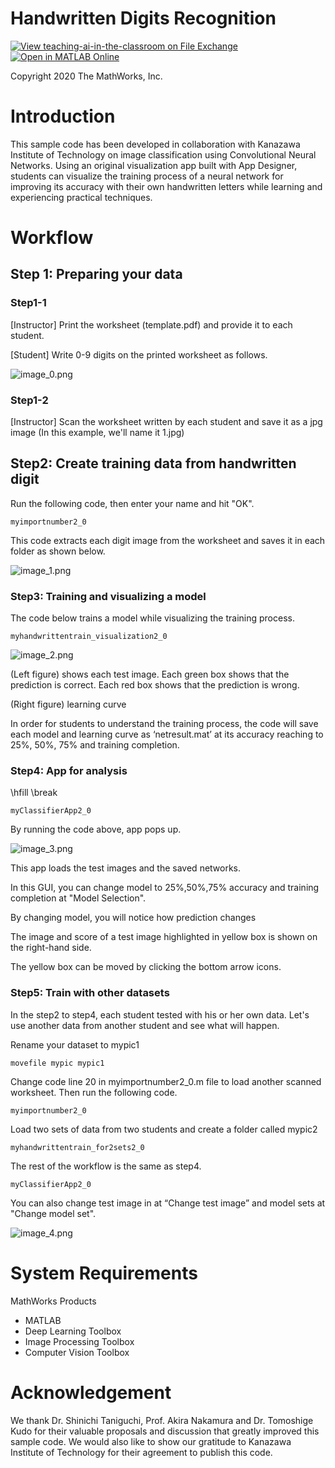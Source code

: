 # Handwritten Digits Recognition


[![View teaching-ai-in-the-classroom on File Exchange](https://www.mathworks.com/matlabcentral/images/matlab-file-exchange.svg)](https://www.mathworks.com/matlabcentral/fileexchange/87814-teaching-ai-in-the-classroom)
[![Open in MATLAB Online](https://www.mathworks.com/images/responsive/global/open-in-matlab-online.svg)](https://matlab.mathworks.com/open/github/v1?repo=MathWorks-Teaching-Resources/teaching-ai-in-the-classroom-Introduction)

Copyright 2020 The MathWorks, Inc.



# Introduction


This sample code has been developed in collaboration with Kanazawa Institute of Technology on image classification using Convolutional Neural Networks. Using an original visualization app built with App Designer, students can visualize the training process of a neural network for improving its accuracy with their own handwritten letters while learning and experiencing practical techniques. 


  
# Workflow
## Step 1: Preparing your data
### Step1-1


[Instructor] Print the worksheet (template.pdf) and provide it to each student.




[Student] Write 0-9 digits on the printed worksheet as follows.




![image_0.png](README_images/image_0.png)


### Step1-2


[Instructor] Scan the worksheet written by each student and save it as a jpg image (In this example, we'll name it 1.jpg)


  
## Step2: Create training data from handwritten digit


Run the following code, then enter your name and hit "OK".



```matlab:Code
myimportnumber2_0
```



This code extracts each digit image from the worksheet and saves it in each folder as shown below.




![image_1.png](README_images/image_1.png)


  
### Step3: **Training and visualizing a model**


The code below trains a model while visualizing the training process.



```matlab:Code
myhandwrittentrain_visualization2_0
```



![image_2.png](README_images/image_2.png)




(Left figure) shows each test image. Each green box shows that the prediction is correct. Each red box shows that the prediction is wrong.




(Right figure) learning curve




In order for students to understand the training process, the code will save each model and learning curve as ‘netresult.mat’ at its accuracy reaching to 25%, 50%, 75% and training completion.


  
### Step4: App for analysis 

\hfill \break


```matlab:Code
myClassifierApp2_0
```



By running the code above, app pops up.




![image_3.png](README_images/image_3.png)




This app loads the test images and the saved networks.




In this GUI, you can change model to 25%,50%,75% accuracy and training completion at "Model Selection".




By changing model, you will notice how prediction changes




The image and score of a test image highlighted in yellow box is shown on the right-hand side.




The yellow box can be moved by clicking the bottom arrow icons.


  
### Step5: Train with other datasets


In the step2 to step4, each student tested with his or her own data. Let's use another data from another student and see what will happen.




Rename your dataset to mypic1



```matlab:Code
movefile mypic mypic1
```



Change code line 20 in myimportnumber2_0.m file to load another scanned worksheet. Then run the following code.



```matlab:Code
myimportnumber2_0
```



Load two sets of data from two students and create a folder called mypic2



```matlab:Code
myhandwrittentrain_for2sets2_0
```



The rest of the workflow is the same as step4. 



```matlab:Code
myClassifierApp2_0
```



You can also change test image in at “Change test image” and model sets at "Change model set".




![image_4.png](README_images/image_4.png)


# System Requirements


MathWorks Products 



   -  MATLAB 
   -  Deep Learning Toolbox 
   -  Image Processing Toolbox 
   -  Computer Vision Toolbox 

# Acknowledgement


We thank Dr. Shinichi Taniguchi, Prof. Akira Nakamura and Dr. Tomoshige Kudo for their valuable proposals and discussion that greatly improved this sample code. We would also like to show our gratitude to Kanazawa Institute of Technology for their agreement to publish this code.


